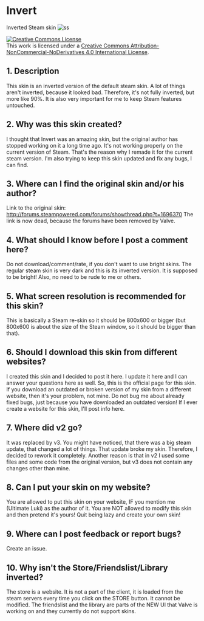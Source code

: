 # Invert
Inverted Steam skin
![ss](https://user-images.githubusercontent.com/20016096/126898366-fdb07454-b3b6-41a0-ad09-7ce76d925c80.jpg)


<a rel="license" href="http://creativecommons.org/licenses/by-nc-nd/4.0/"><img alt="Creative Commons License" style="border-width:0" src="https://i.creativecommons.org/l/by-nc-nd/4.0/88x31.png" /></a><br />This work is licensed under a <a rel="license" href="http://creativecommons.org/licenses/by-nc-nd/4.0/">Creative Commons Attribution-NonCommercial-NoDerivatives 4.0 International License</a>.

## 1. Description
This skin is an inverted version of the default steam skin. A lot of things aren't inverted, because it looked bad. Therefore, it's not fully inverted, but more like 90%. It is also very important for me to keep Steam features untouched.

## 2. Why was this skin created?
I thought that Invert was an amazing skin, but the original author has stopped working on it a long time ago. It's not working properly on the current version of Steam. That's the reason why I remade it for the current steam version. I'm also trying to keep this skin updated and fix any bugs, I can find.

## 3. Where can I find the original skin and/or his author?
Link to the original skin: http://forums.steampowered.com/forums/showthread.php?t=1696370
The link is now dead, because the forums have been removed by Valve.

## 4. What should I know before I post a comment here?
Do not download/comment/rate, if you don't want to use bright skins. The regular steam skin is very dark and this is its inverted version. It is supposed to be bright! Also, no need to be rude to me or others.

## 5. What screen resolution is recommended for this skin?
This is basically a Steam re-skin so it should be 800x600 or bigger (but 800x600 is about the size of the Steam window, so it should be bigger than that).

## 6. Should I download this skin from different websites?
I created this skin and I decided to post it here. I update it here and I can answer your questions here as well. So, this is the official page for this skin. If you download an outdated or broken version of my skin from a different website, then it's your problem, not mine. Do not bug me about already fixed bugs, just because you have downloaded an outdated version! If I ever create a website for this skin, I'll post info here.

## 7. Where did v2 go?
It was replaced by v3. You might have noticed, that there was a big steam update, that changed a lot of things. That update broke my skin. Therefore, I decided to rework it completely. Another reason is that in v2 I used some files and some code from the original version, but v3 does not contain any changes other than mine.

## 8. Can I put your skin on my website?
You are allowed to put this skin on your website, IF you mention me (Ultimate Luki) as the author of it. You are NOT allowed to modify this skin and then pretend it's yours! Quit being lazy and create your own skin!

## 9. Where can I post feedback or report bugs?
Create an issue.

## 10. Why isn't the Store/Friendslist/Library inverted?
The store is a website. It is not a part of the client, it is loaded from the steam servers every time you click on the STORE button. It cannot be modified. The friendslist and the library are parts of the NEW UI that Valve is working on and they currently do not support skins.
